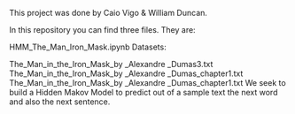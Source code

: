 
This project was done by Caio Vigo & William Duncan.

In this repository you can find three files. They are:

HMM_The_Man_Iron_Mask.ipynb
Datasets:

The_Man_in_the_Iron_Mask_by _Alexandre _Dumas3.txt
The_Man_in_the_Iron_Mask_by _Alexandre _Dumas_chapter1.txt
The_Man_in_the_Iron_Mask_by _Alexandre _Dumas_chapter1.txt
We seek to build a Hidden Makov Model to predict out of a sample text the next word and also the next sentence. 
